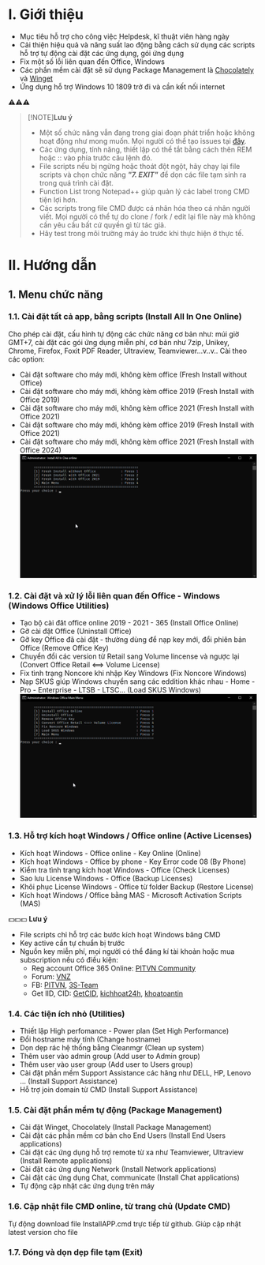 # I. Giới thiệu

- Mục tiêu hỗ trợ cho công việc Helpdesk, kĩ thuật viên hàng ngày
- Cải thiện hiệu quả và năng suất lao động bằng cách sử dụng các scripts hỗ trợ tự động cài đặt các ứng dụng, gói ứng dụng
- Fix một số lỗi liên quan đến Office, Windows
- Các phần mềm cài đặt sẽ sử dụng Package Management là [Chocolately](https://github.com/chocolatey/choco) và [Winget](https://github.com/microsoft/winget-cli)
- Ứng dụng hỗ trợ Windows 10 1809 trở đi và cần kết nối internet

:warning::warning::warning:

> [!NOTE]**Lưu ý**
> - Một số chức năng vẫn đang trong giai đoạn phát triển hoặc không hoạt động như mong muốn. Mọi người có thể tạo issues tại [đây](https://github.com/tamld/cmdToolForHelpdesk/issues).
> - Các ứng dụng, tính năng, thiết lập có thể tắt bằng cách thên REM hoặc :: vào phía trước câu lệnh đó.
> - File scripts nếu bị ngừng hoặc thoát đột ngột, hãy chạy lại file scripts và chọn chức năng ***"7. EXIT"*** để dọn các file tạm sinh ra trong quá trình cài đặt.
> - Function List trong Notepad++ giúp quản lý các label trong CMD tiện lợi hơn.
> - Các scripts trong file CMD được cá nhân hóa theo cá nhân người viết. Mọi người có thể tự do clone / fork / edit lại file này mà không cần yêu cầu bất cứ quyền gì từ tác giả.
> - Hãy test trong môi trường máy ảo trước khi thực hiện ở thực tế.

# II. Hướng dẫn

## 1. Menu chức năng

### **1.1. Cài đặt tất cả app, bằng scripts (Install All In One Online)**

Cho phép cài đặt, cấu hình tự động các chức năng cơ bản như: múi giờ GMT+7, cài đặt các gói ứng dụng miễn phí, cơ bản như 7zip, Unikey, Chrome, Firefox, Foxit PDF Reader, Ultraview, Teamviewer...v..v..
Cài theo các option:

- Cài đặt software cho máy mới, không kèm office (Fresh Install without Office)
- Cài đặt software cho máy mới, không kèm office 2019 (Fresh Install with Office 2019)
- Cài đặt software cho máy mới, không kèm office 2021 (Fresh Install with Office 2021)
- Cài đặt software cho máy mới, không kèm office 2019 (Fresh Install with Office 2021)
- Cài đặt software cho máy mới, không kèm office 2021 (Fresh Install with Office 2024)
![Menu 1.1](pictures/1.png)
### **1.2. Cài đặt và xử lý lỗi liên quan đến Office - Windows (Windows Office Utilities)**

- Tạo bộ cài đăt office online 2019 - 2021 - 365 (Install Office Online)
- Gỡ cài đặt Office (Uninstall Office)
- Gỡ key Office đã cài đặt - thường dùng để nạp key mới, đổi phiên bản Office (Remove Office Key)
- Chuyển đổi các version từ Retail sang Volume lincense và ngược lại (Convert Office Retail <==> Volume License)
- Fix tình trạng Noncore khi nhập Key Windows (Fix Noncore Windows)
- Nạp SKUS giúp Windows chuyển sang các eddition khác nhau - Home - Pro - Enterprise - LTSB - LTSC... (Load SKUS Windows)
![Menu 1.2](pictures/2.png)
### **1.3. Hỗ trợ kích hoạt Windows / Office online (Active Licenses)**

- Kích hoạt Windows - Office online - Key Online (Online)
- Kích hoạt Windows - Office by phone - Key Error code 08 (By Phone)
- Kiểm tra tình trạng kích hoạt Windows - Office (Check Licenses)
- Sao lưu License Windows - Office (Backup Licenses)
- Khôi phục License Windows - Office từ folder Backup (Restore License)
- Kích hoạt Windows / Office bằng MAS - Microsoft Activation Scripts (MAS)
  
:dollar::dollar::dollar:
**Lưu ý**
- File scripts chỉ hỗ trợ các bước kích hoạt Windows băng CMD
- Key active cần tự chuẩn bị trước
- Nguồn key miễn phí, mọi người có thể đăng kí tài khoản hoặc mua subscription nếu có điều kiện:
  - Reg account Office 365 Online: [PITVN Community](https://pitvncommunity.com/)
  - Forum: [VNZ](https://vn-z.vn/threads/tong-hop-key-windows-va-office.10945/)
  - FB: [PITVN](https://www.facebook.com/groups/pitvn2023), [3S-Team](https://www.facebook.com/ad.3s.team)
  - Get IID, CID: [GetCID](https://getcid.info/), [kichhoat24h](https://kichhoat24h.com/), [khoatoantin](https://khoatoantin.com/pidms)

### **1.4. Các tiện ích nhỏ (Utilities)**

- Thiết lập High perfomance - Power plan (Set High Performance)
- Đổi hostname máy tính (Change hostname)
- Dọn dẹp rác hệ thống bằng Cleanmgr (Clean up system)
- Thêm user vào admin group (Add user to Admin group)
- Thêm user vào user group (Add user to Users group)
- Cài đặt phần mềm Support Assistance các hãng như DELL, HP, Lenovo ... (Install Support Assistance)
- Hỗ trợ join domain từ CMD (Install Support Assistance)

### **1.5. Cài đặt phần mềm tự động (Package Management)**

- Cài đặt Winget, Chocolately (Install Package Management)
- Cài đặt các phần mềm cơ bản cho End Users (Install End Users applications)
- Cài đặt các ứng dụng hỗ trợ remote từ xa như Teamviewer, Ultraview (Install Remote applications)
- Cài đặt các ứng dụng Network (Install Network applications)
- Cài đặt các ứng dụng Chat, communicate (Install Chat applications)
- Tự động cập nhật các ứng dụng trên máy
  
### **1.6. Cập nhật file CMD online, từ trang chủ (Update CMD)**

Tự động download file InstallAPP.cmd trực tiếp từ github. Giúp cập nhật latest version cho file

### **1.7. Đóng và dọn dẹp file tạm (Exit)**
